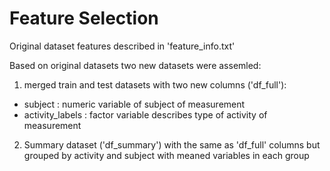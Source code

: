 Feature Selection 
=================
Original dataset features described in 'feature_info.txt'

Based on original datasets two new datasets were assemled:
1. merged train and test datasets with two new columns ('df_full'):
- subject : numeric variable of subject of measurement
- activity_labels : factor variable describes type of activity of measurement

2. Summary dataset ('df_summary') with the same as 'df_full' columns but grouped by activity and subject with meaned variables in each group
